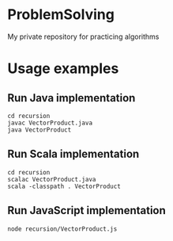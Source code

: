 # ProblemSolving
My private repository for practicing algorithms

# Usage examples

## Run Java implementation
```
cd recursion
javac VectorProduct.java
java VectorProduct
```

## Run Scala implementation
```
cd recursion
scalac VectorProduct.java
scala -classpath . VectorProduct
```

## Run JavaScript implementation
```
node recursion/VectorProduct.js
```



